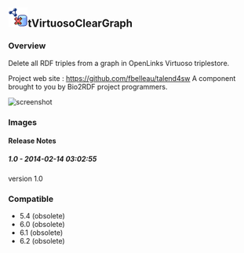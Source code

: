 ## <img src='./logo.jpg' width='40' height='40'>tVirtuosoClearGraph

### Overview
Delete all RDF triples from a graph in OpenLinks Virtuoso triplestore.

Project web site : https://github.com/fbelleau/talend4sw
A component brought to you by Bio2RDF project programmers.


![screenshot](https://talendforge.org/exchange/tos/upload_tos/extension-1116/screenshot.jpg)
### Images




#### Release Notes

##### 1.0 - 2014-02-14 03:02:55
version 1.0
### Compatible
 -  5.4 (obsolete)
 -   6.0 (obsolete)
 -   6.1 (obsolete)
 -   6.2 (obsolete)